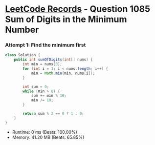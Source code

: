 # [LeetCode Records](../../README.md) - Question 1085 Sum of Digits in the Minimum Number

### Attempt 1: Find the minimum first
```java
class Solution {
    public int sumOfDigits(int[] nums) {
        int min = nums[0];
        for (int i = 1; i < nums.length; i++) {
            min = Math.min(min, nums[i]);
        }

        int sum = 0;
        while (min > 0) {
            sum += min % 10;
            min /= 10;
        }

        return sum % 2 == 0 ? 1 : 0;
    }
}
```
- Runtime: 0 ms (Beats: 100.00%)
- Memory: 41.20 MB (Beats: 65.85%)

<br>
